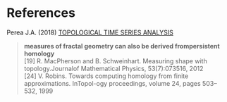 # References
Perea J.A. (2018) [TOPOLOGICAL  TIME  SERIES  ANALYSIS](https://arxiv.org/pdf/1812.05143.pdf)  
  > **measures of fractal geometry can also be derived frompersistent homology**  
  > [19] R. MacPherson and B. Schweinhart.  Measuring shape with topology.Journalof Mathematical Physics, 53(7):073516, 2012  
  > [24] V. Robins. Towards computing homology from finite approximations. InTopol-ogy proceedings, volume 24, pages 503–532, 1999  

  
